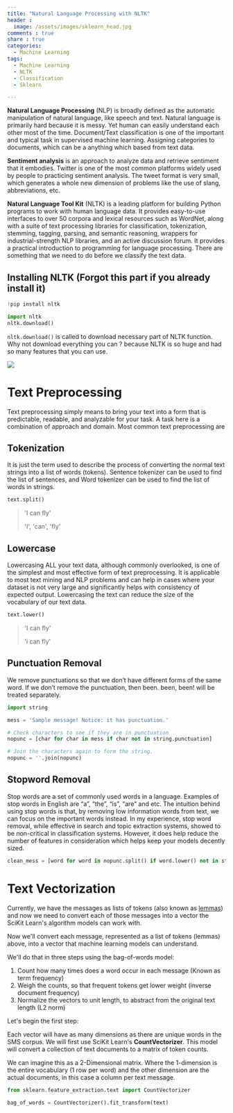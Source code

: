 ```yaml
---
title: "Natural Language Processing with NLTK"
header :
  image: /assets/images/sklearn_head.jpg
comments : true
share : true
categories:
  - Machine Learning
tags:
  - Machine Learning
  - NLTK
  - Classification
  - Sklearn

---
```


**Natural Language Processing** (NLP)  is broadly defined as the automatic manipulation of natural language, like speech and text. Natural language is primarily hard because it is messy. Yet human can easily understand each other most of the time. Document/Text classification is one of the important and typical task in supervised machine learning. Assigning categories to documents, which can be a anything which based from text data.

**Sentiment analysis** is an approach to analyze data and retrieve sentiment that it embodies. Twitter is one of the most common platforms widely used by people to practicing sentiment analysis. The tweet format is very small, which generates a whole new dimension of problems like the use of slang, abbreviations, etc.  

**Natural Language Tool Kit** (NLTK) is a leading platform for building Python programs to work with human language data. It provides easy-to-use interfaces to over 50 corpora and lexical resources such as WordNet, along with a suite of text processing libraries for classification, tokenization, stemming, tagging, parsing, and semantic reasoning, wrappers for industrial-strength NLP libraries, and an active discussion forum. It provides a practical introduction to programming for language processing. There are something that we need to do before we classify the text data.

## Installing NLTK (Forgot this part if you already install it)

```python
!pip install nltk

import nltk 
nltk.download() 
```

`nltk.download()` is called to download necessary part of NLTK function. Why not download everything you can ? because NLTK is so huge and had so many features that you can use.

![](https://i.ibb.co/kBrSN2J/2020-11-27-12-40-00-NLTK-Downloader.jpg)

# Text Preprocessing

Text preprocessing simply means to bring your text into a form that is predictable, readable, and analyzable for your task. A task here is a combination of approach and domain. Most common text preprocessing are 

## Tokenization

It is just the term used to describe the process of converting the normal text strings into a list of words (tokens). Sentence tokenizer can be used to find the list of sentences, and Word tokenizer can be used to find the list of words in strings.

```python
text.split()
```

> 'I can fly'
>
> 'I', 'can', 'fly'

## Lowercase

Lowercasing ALL your text data, although commonly overlooked, is one of the simplest and most effective form of text preprocessing. It is applicable to most text mining and NLP problems and can help in cases where your dataset is not very large and significantly helps with consistency of expected output. Lowercasing the text can reduce the size of the vocabulary of our text data.

```python
text.lower()
```

>'I can fly'
>
>'i can fly'

## Punctuation Removal

We remove punctuations so that we don’t have different forms of the same word. If we don’t remove the punctuation, then been. been, been! will be treated separately.

```python
import string

mess = 'Sample message! Notice: it has punctuation.'

# Check characters to see if they are in punctuation
nopunc = [char for char in mess if char not in string.punctuation]

# Join the characters again to form the string.
nopunc = ''.join(nopunc)
```

## Stopword Removal

Stop words are a set of commonly used words in a language. Examples of stop words in English are “a”, “the”, “is”, “are” and etc. The intuition behind using stop words is that, by removing low information words from text, we can focus on the important words instead. In my experience, stop word removal, while effective in search and topic extraction systems, showed to be non-critical in classification systems. However, it does help reduce the number of features in consideration which helps keep your models decently sized.

```python
clean_mess = [word for word in nopunc.split() if word.lower() not in stopwords.words('english')]
```

# Text Vectorization

Currently, we have the messages as lists of tokens (also known as [lemmas](http://nlp.stanford.edu/IR-book/html/htmledition/stemming-and-lemmatization-1.html)) and now we need to convert each of those messages into a vector the SciKit Learn's algorithm models can work with.

Now we'll convert each message, represented as a list of tokens (lemmas) above, into a vector that machine learning models can understand.

We'll do that in three steps using the bag-of-words model:

1. Count how many times does a word occur in each message (Known as term frequency)
2. Weigh the counts, so that frequent tokens get lower weight (inverse document frequency)
3. Normalize the vectors to unit length, to abstract from the original text length (L2 norm)

Let's begin the first step:

Each vector will have as many dimensions as there are unique words in the SMS corpus. We will first use SciKit Learn's **CountVectorizer**. This model will convert a collection of text documents to a matrix of token counts.

We can imagine this as a 2-Dimensional matrix. Where the 1-dimension is the entire vocabulary (1 row per word) and the other dimension are the actual documents, in this case a column per text message. 

```python
from sklearn.feature_extraction.text import CountVectorizer

bag_of_words = CountVectorizer().fit_transform(text)
```

